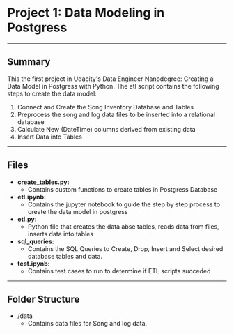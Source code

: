 # Project 1: Data Modeling in Postgress

---

## Summary
This the first project in Udacity's Data Engineer Nanodegree: Creating a Data Model in Postgress with Python.
The etl script contains the following steps to create the data model:
1) Connect and Create the Song Inventory Database and Tables
2) Preprocess the song and log data files to be inserted into a relational database
3) Calculate New (DateTime) columns derived from existing data
4) Insert Data into Tables

---

## Files

+ **create_tables.py:** 
    + Contains custom functions to create tables in Postgress Database
+ **etl.ipynb:** 
    + Contains the jupyter notebook to guide the step by step process to create the data model in postgress
+ **etl.py:**
    + Python file that creates the data abse tables, reads data from files, inserts data into tables
+ **sql_queries:**
    + Contains the SQL Queries to Create, Drop, Insert and Select desired database tables and data.
+ **test.ipynb:** 
    + Contains test cases to run to determine if ETL scripts succeded

---

## Folder Structure
+ /data
    + Contains data files for Song and log data.


